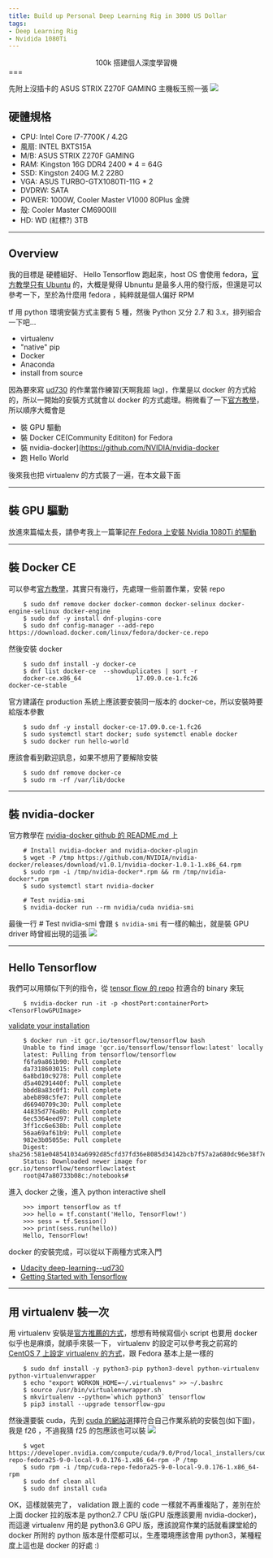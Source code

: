 ```yaml
---
title: Build up Personal Deep Learning Rig in 3000 US Dollar
tags:
- Deep Learning Rig
- Nvidida 1080Ti
---
```

<center>100k 搭建個人深度學習機</center>
===
<br>

先附上沒插卡的 ASUS STRIX Z270F GAMING 主機板玉照一張
![](https://i.imgur.com/7mkBlHE.png)

## 硬體規格

- CPU: Intel Core I7-7700K / 4.2G
- 風扇: INTEL BXTS15A
- M/B: ASUS STRIX Z270F GAMING
- RAM: Kingston 16G DDR4 2400 * 4 = 64G
- SSD: Kingston 240G M.2 2280
- VGA: ASUS TURBO-GTX1080TI-11G * 2
- DVDRW: SATA
- POWER: 1000W, Cooler Master V1000 80Plus 金牌
- 殼: Cooler Master CM6900III
- HD: WD (紅標?) 3TB

---

## Overview

我的目標是 硬體組好、 Hello Tensorflow 跑起來，host OS 會使用 fedora，[官方教學只有 Ubuntu](https://www.tensorflow.org/install/install_linux) 的，大概是覺得 Ubnuntu 是最多人用的發行版，但還是可以參考一下，至於為什麼用 fedora ，純粹就是個人偏好 RPM

tf 用 python 環境安裝方式主要有 5 種，然後 Python 又分 2.7 和 3.x，排列組合一下吧…
- virtualenv
- "native" pip
- Docker
- Anaconda
- install from source

因為要來寫 [ud730](https://github.com/tensorflow/tensorflow/tree/master/tensorflow/examples/udacity) 的作業當作練習(天啊我超 lag)，作業是以 docker 的方式給的，所以一開始的安裝方式就會以 docker 的方式處理。稍微看了一下[官方教學](https://www.tensorflow.org/install/install_linux#InstallingDocker)，所以順序大概會是

- 裝 GPU 驅動
- 裝 Docker CE(Community Edititon) for Fedora
- 裝 nvidia-docker](https://github.com/NVIDIA/nvidia-docker
- 跑 Hello World

後來我也把 virtualenv 的方式裝了一遍，在本文最下面

---

## 裝 GPU 驅動

放進來篇幅太長，請參考我上一篇筆記[在 Fedora 上安裝 Nvidia 1080Ti 的驅動](https://wyde.github.io/2017/11/03/How-to-Install-Nvidia-1080Ti-GPU-Driver-on-Fedora/)

---

## 裝 Docker CE

可以參考[官方教學](https://docs.docker.com/engine/installation/linux/docker-ce/fedora/)，其實只有幾行，先處理一些前置作業，安裝 repo
```
    $ sudo dnf remove docker docker-common docker-selinux docker-engine-selinux docker-engine
    $ sudo dnf -y install dnf-plugins-core
    $ sudo dnf config-manager --add-repo https://download.docker.com/linux/fedora/docker-ce.repo
```

然後安裝 docker
```
    $ sudo dnf install -y docker-ce
    $ dnf list docker-ce  --showduplicates | sort -r
    docker-ce.x86_64               17.09.0.ce-1.fc26               docker-ce-stable
```

官方建議在 production 系統上應該要安裝同一版本的 docker-ce，所以安裝時要給版本參數
```
    $ sudo dnf -y install docker-ce-17.09.0.ce-1.fc26
    $ sudo systemctl start docker; sudo systemctl enable docker
    $ sudo docker run hello-world
```

應該會看到歡迎訊息，如果不想用了要解除安裝
```
    $ sudo dnf remove docker-ce
    $ sudo rm -rf /var/lib/docke
```

---

## 裝 nvidia-docker

官方教學在 [nvidia-docker github 的 README.md ](https://github.com/NVIDIA/nvidia-docker)上

```
    # Install nvidia-docker and nvidia-docker-plugin
    $ wget -P /tmp https://github.com/NVIDIA/nvidia-docker/releases/download/v1.0.1/nvidia-docker-1.0.1-1.x86_64.rpm
    $ sudo rpm -i /tmp/nvidia-docker*.rpm && rm /tmp/nvidia-docker*.rpm
    $ sudo systemctl start nvidia-docker
    
    # Test nvidia-smi
    $ nvidia-docker run --rm nvidia/cuda nvidia-smi
```

最後一行 # Test nvidia-smi 會跟 `$ nvidia-smi` 有一樣的輸出，就是裝 GPU driver 時曾經出現的這張
![](https://i.imgur.com/RcKpQl8.png)

---

## Hello Tensorflow

我們可以用類似下列的指令，從 [tensor flow 的 repo](https://hub.docker.com/r/tensorflow/tensorflow/tags/) 拉適合的 binary 來玩 
``` 
    $ nvidia-docker run -it -p <hostPort:containerPort> <TensorFlowGPUImage> 
```

[validate your installation](https://www.tensorflow.org/install/install_linux#ValidateYourInstallation)
```
    $ docker run -it gcr.io/tensorflow/tensorflow bash
    Unable to find image 'gcr.io/tensorflow/tensorflow:latest' locally
    latest: Pulling from tensorflow/tensorflow
    f6fa9a861b90: Pull complete 
    da7318603015: Pull complete 
    6a8bd10c9278: Pull complete 
    d5a40291440f: Pull complete 
    bbdd8a83c0f1: Pull complete 
    abeb898c5fe7: Pull complete 
    d66940709c30: Pull complete 
    44835d776a0b: Pull complete 
    6ec5364eed97: Pull complete 
    3ff1cc6e638b: Pull complete 
    56aa69af61b9: Pull complete 
    982e3b05055e: Pull complete 
    Digest: sha256:581e048541034a6992d85cfd37fd36e8085d34142bcb7f57a2a680dc96e38f7e
    Status: Downloaded newer image for gcr.io/tensorflow/tensorflow:latest
    root@47a80733b08c:/notebooks#
```

進入 docker 之後，進入 python interactive shell
```
    >>> import tensorflow as tf
    >>> hello = tf.constant('Hello, TensorFlow!')
    >>> sess = tf.Session()
    >>> print(sess.run(hello))
    Hello, TensorFlow!
```

docker 的安裝完成，可以從以下兩種方式來入門
- [Udacity deep-learning--ud730](https://github.com/tensorflow/tensorflow/tree/master/tensorflow/examples/udacity)  
- [Getting Started with Tensorflow](https://www.tensorflow.org/get_started/get_started)

---

## 用 virtualenv 裝一次

用 virtualenv 安裝是[官方推薦的方式](https://www.tensorflow.org/install/install_linux#InstallingVirtualenv)，想想有時候寫個小 script 也要用 docker 似乎也是麻煩，就順手來裝一下， virtualenv 的設定可以參考我之前寫的 [CentOS 7 上設定 virtualenv 的方式](https://wyde.github.io/2017/10/30/Setting-up-Python-3-Virtual-Environment-on-CentOS-7/)，跟 Fedora 基本上是一樣的

```
    $ sudo dnf install -y python3-pip python3-devel python-virtualenv python-virtualenvwrapper
    $ echo "export WORKON_HOME=~/.virtualenvs" >> ~/.bashrc
    $ source /usr/bin/virtualenvwrapper.sh
    $ mkvirtualenv --python=`which python3` tensorflow
    $ pip3 install --upgrade tensorflow-gpu
```

然後還要裝 cuda，先到 [cuda 的網站](https://developer.nvidia.com/cuda-downloads)選擇符合自己作業系統的安裝包(如下圖)，我是 f26 ，不過我猜 f25 的包應該也可以裝
![](https://i.imgur.com/xQx6KJI.png)

```
    $ wget https://developer.nvidia.com/compute/cuda/9.0/Prod/local_installers/cuda-repo-fedora25-9-0-local-9.0.176-1.x86_64-rpm -P /tmp
    $ sudo rpm -i /tmp/cuda-repo-fedora25-9-0-local-9.0.176-1.x86_64-rpm
    $ sudo dnf clean all
    $ sudo dnf install cuda
```

OK，這樣就裝完了， validation 跟上面的 code 一樣就不再重複貼了，差別在於上面 docker 拉的版本是 python2.7 CPU 版(GPU 版應該要用 nvidia-docker)，而這邊 virtualenv 用的是 python3.6 GPU 版，應該說寫作業的話就看課堂給的 docker 所附的 python 版本是什麼都可以，生產環境應該會用 python3，某種程度上這也是 docker 的好處 :)
